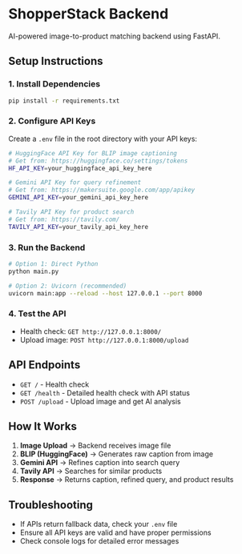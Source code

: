 # ShopperStack Backend

AI-powered image-to-product matching backend using FastAPI.

## Setup Instructions

### 1. Install Dependencies
```bash
pip install -r requirements.txt
```

### 2. Configure API Keys
Create a `.env` file in the root directory with your API keys:

```bash
# HuggingFace API Key for BLIP image captioning
# Get from: https://huggingface.co/settings/tokens
HF_API_KEY=your_huggingface_api_key_here

# Gemini API Key for query refinement
# Get from: https://makersuite.google.com/app/apikey
GEMINI_API_KEY=your_gemini_api_key_here

# Tavily API Key for product search
# Get from: https://tavily.com/
TAVILY_API_KEY=your_tavily_api_key_here
```

### 3. Run the Backend
```bash
# Option 1: Direct Python
python main.py

# Option 2: Uvicorn (recommended)
uvicorn main:app --reload --host 127.0.0.1 --port 8000
```

### 4. Test the API
- Health check: `GET http://127.0.0.1:8000/`
- Upload image: `POST http://127.0.0.1:8000/upload`

## API Endpoints

- `GET /` - Health check
- `GET /health` - Detailed health check with API status
- `POST /upload` - Upload image and get AI analysis

## How It Works

1. **Image Upload** → Backend receives image file
2. **BLIP (HuggingFace)** → Generates raw caption from image
3. **Gemini API** → Refines caption into search query
4. **Tavily API** → Searches for similar products
5. **Response** → Returns caption, refined query, and product results

## Troubleshooting

- If APIs return fallback data, check your `.env` file
- Ensure all API keys are valid and have proper permissions
- Check console logs for detailed error messages 